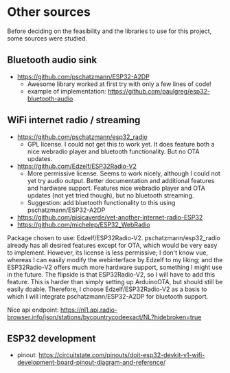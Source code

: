# Other sources
Before deciding on the feasibility and the libraries to use for this project, some sources were studied.

## Bluetooth audio sink
- https://github.com/pschatzmann/ESP32-A2DP
    - Awesome library worked at first try with only a few lines of code!
    - example of implementation: https://github.com/paulgreg/esp32-bluetooth-audio


## WiFi internet radio / streaming
- https://github.com/pschatzmann/esp32_radio
    - GPL license. I could not get this to work yet. It does feature both a nice webradio player and bluetooth functionality. But no OTA updates.
- https://github.com/Edzelf/ESP32Radio-V2
    -  More permissive license. Seems to work nicely, although I could not yet try audio output. Better documentation and additional features and hardware support. Features nice webradio player and OTA updates (not yet tried though), but no bluetooth streaming.
    -  Suggestion: add bluetooth functionality to this using pschatzmann/ESP32-A2DP
- https://github.com/pisicaverde/yet-another-internet-radio-ESP32
- https://github.com/michelep/ESP32_WebRadio

Package chosen to use: Edzelf/ESP32Radio-V2. pschatzmann/esp32_radio already has all desired features except for OTA, which would be very easy to implement. However, its license is less permissive; I don't know vue, whereas I can easily modify the webinterface by Edzelf to my liking; and the ESP32Radio-V2 offers much more hardware support, something I might use in the future. The flipside is that ESP32Radio-V2, so I will have to add this feature. This is harder than simply setting up ArduinoOTA, but should still be easily doable. Therefore, I choose Edzelf/ESP32Radio-V2 as a basis to which I will integrate pschatzmann/ESP32-A2DP for bluetooth support.
    
Nice api endpoint: https://nl1.api.radio-browser.info/json/stations/bycountrycodeexact/NL?hidebroken=true

## ESP32 development
- pinout: https://circuitstate.com/pinouts/doit-esp32-devkit-v1-wifi-development-board-pinout-diagram-and-reference/
